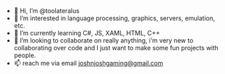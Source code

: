 - 👋 Hi, I’m @toolateralus
- 👀 I’m interested in language processing, graphics, servers, emulation, etc.
- 🌱 I’m currently learning C#, JS, XAML, HTML, C++
- 💞️ I’m looking to collaborate on really anything, i'm very new to collaborating over code and I just want to make some fun projects with people.
- 📫 reach me via email joshnjoshgaming@gmail.com

<!---
toolateralus/toolateralus is a ✨ special ✨ repository because its `README.md` (this file) appears on your GitHub profile.
You can click the Preview link to take a look at your changes.
--->
